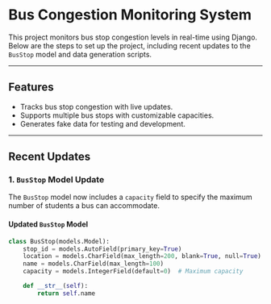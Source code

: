 # Bus Congestion Monitoring System

This project monitors bus stop congestion levels in real-time using Django. Below are the steps to set up the project, including recent updates to the `BusStop` model and data generation scripts.

---

## Features
- Tracks bus stop congestion with live updates.
- Supports multiple bus stops with customizable capacities.
- Generates fake data for testing and development.

---

## Recent Updates

### 1. `BusStop` Model Update
The `BusStop` model now includes a `capacity` field to specify the maximum number of students a bus can accommodate.

#### Updated `BusStop` Model
```python
class BusStop(models.Model):
    stop_id = models.AutoField(primary_key=True)
    location = models.CharField(max_length=200, blank=True, null=True)  # Optional GPS coordinates
    name = models.CharField(max_length=100)
    capacity = models.IntegerField(default=0)  # Maximum capacity

    def __str__(self):
        return self.name
